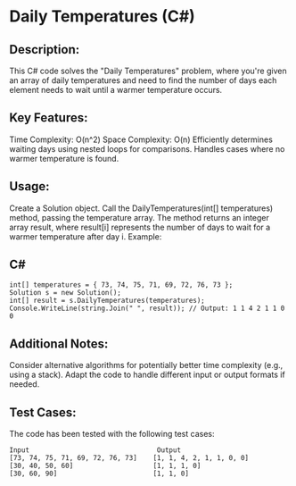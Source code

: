 # Daily Temperatures (C#)

## Description:
This C# code solves the "Daily Temperatures" problem, where you're given an array of daily temperatures and need to find the number of days each element needs to wait until a warmer temperature occurs.

## Key Features:
Time Complexity: O(n^2)
Space Complexity: O(n)
Efficiently determines waiting days using nested loops for comparisons.
Handles cases where no warmer temperature is found.

## Usage:
Create a Solution object.
Call the DailyTemperatures(int[] temperatures) method, passing the temperature array.
The method returns an integer array result, where result[i] represents the number of days to wait for a warmer temperature after day i.
Example:

## C#
    int[] temperatures = { 73, 74, 75, 71, 69, 72, 76, 73 };
    Solution s = new Solution();
    int[] result = s.DailyTemperatures(temperatures);
    Console.WriteLine(string.Join(" ", result)); // Output: 1 1 4 2 1 1 0 0


## Additional Notes:
Consider alternative algorithms for potentially better time complexity (e.g., using a stack).
Adapt the code to handle different input or output formats if needed.

## Test Cases:

The code has been tested with the following test cases:

    Input                                Output
    [73, 74, 75, 71, 69, 72, 76, 73]    [1, 1, 4, 2, 1, 1, 0, 0]
    [30, 40, 50, 60]                    [1, 1, 1, 0]
    [30, 60, 90]                        [1, 1, 0]
